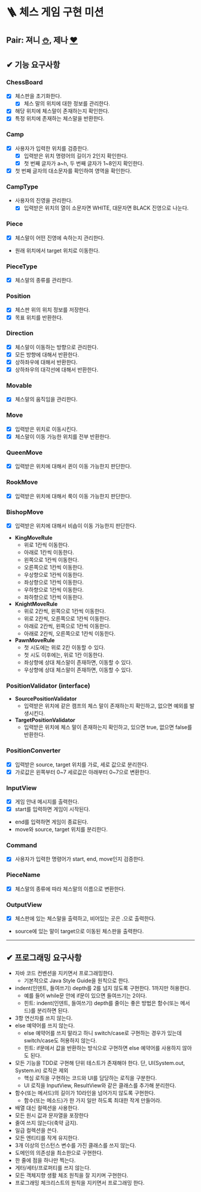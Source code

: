 # 🪜 체스 게임 구현 미션

## Pair: 져니 [⛄️](http://github.com/cl8d), 제나 [❤️](https://github.com/yenawee)

## ✔ 기능 요구사항

### ChessBoard

- [x] 체스판을 초기화한다.
    - [x] 체스 말의 위치에 대한 정보를 관리한다.
- [x] 해당 위치에 체스말이 존재하는지 확인한다.
- [x] 특정 위치에 존재하는 체스말을 반환한다.

### Camp

- [x] 사용자가 입력한 위치를 검증한다.
    - [x] 입력받은 위치 명령어의 길이가 2인지 확인한다.
    - [x] 첫 번째 글자가 a~h, 두 번째 글자가 1~8인지 확인한다.
- [x] 첫 번째 글자의 대소문자를 확인하여 영역을 확인한다.

### CampType

- 사용자의 진영을 관리한다.
    - [x] 입력받은 위치의 열이 소문자면 WHITE, 대문자면 BLACK 진영으로 나눈다.

### Piece

- [x] 체스말이 어떤 진영에 속하는지 관리한다.
- 원래 위치에서 target 위치로 이동한다.

### PieceType

- [x] 체스말의 종류를 관리한다.

### Position

- [x] 체스판 위의 위치 정보를 저장한다.
- [x] 목표 위치를 반환한다.

### Direction

- [x] 체스말이 이동하는 방향으로 관리한다.
- [x] 모든 방향에 대해서 반환한다.
- [x] 상하좌우에 대해서 반환한다.
- [x] 상하좌우의 대각선에 대해서 반환한다.

### Movable

- [x] 체스말의 움직임을 관리한다.

### Move

- [x] 입력받은 위치로 이동시킨다.
- [x] 체스말이 이동 가능한 위치를 전부 반환한다.

### QueenMove

- [x] 입력받은 위치에 대해서 퀸이 이동 가능한지 판단한다.

### RookMove

- [x] 입력받은 위치에 대해서 룩이 이동 가능한지 판단한다.

### BishopMove

- [x] 입력받은 위치에 대해서 비숍이 이동 가능한지 판단한다.

- **KingMoveRule**
    - 위로 1칸씩 이동한다.
    - 아래로 1칸씩 이동한다.
    - 왼쪽으로 1칸씩 이동한다.
    - 오른쪽으로 1칸씩 이동한다.
    - 우상향으로 1칸씩 이동한다.
    - 좌상향으로 1칸씩 이동한다.
    - 우하향으로 1칸씩 이동한다.
    - 좌하향으로 1칸씩 이동한다.
- **KnightMoveRule**
    - 위로 2칸씩, 왼쪽으로 1칸씩 이동한다.
    - 위로 2칸씩, 오른쪽으로 1칸씩 이동한다.
    - 아래로 2칸씩, 왼쪽으로 1칸씩 이동한다.
    - 아래로 2칸씩, 오른쪽으로 1칸씩 이동한다.
- **PawnMoveRule**
    - 첫 시도에는 위로 2칸 이동할 수 있다.
    - 첫 시도 이후에는, 위로 1칸 이동한다.
    - 좌상향에 상대 체스말이 존재하면, 이동할 수 있다.
    - 우상향에 상대 체스말이 존재하면, 이동할 수 있다.

### PositionValidator (interface)

- **SourcePositionValidator**
    - 입력받은 위치에 같은 캠프의 체스 말이 존재하는지 확인하고, 없으면 예외를 발생시킨다.
- **TargetPositionValidator**
    - 입력받은 위치에 체스 말이 존재하는지 확인하고, 있으면 true, 없으면 false를 반환한다.

### PositionConverter

- [x] 입력받은 source, target 위치를 가로, 세로 값으로 분리한다.
- [x] 가로값은 왼쪽부터 0~7 세로값은 아래부터 0~7으로 변환한다.

### InputView

- [x] 게임 안내 메시지를 출력한다.
- [x] start를 입력하면 게임이 시작된다.
- end를 입력하면 게임이 종료된다.
- move와 source, target 위치를 분리한다.

### Command

- [x] 사용자가 입력한 명령어가 start, end, move인지 검증한다.

### PieceName

- [x] 체스말의 종류에 따라 체스말의 이름으로 변환한다.

### OutputView

- [x] 체스판에 있는 체스말을 출력하고, 비어있는 곳은 .으로 출력한다.
- source에 있는 말이 target으로 이동된 체스판을 출력한다.

---

## ✔ 프로그래밍 요구사항

- 자바 코드 컨벤션을 지키면서 프로그래밍한다.
    - 기본적으로 Java Style Guide을 원칙으로 한다.
- indent(인덴트, 들여쓰기) depth를 2를 넘지 않도록 구현한다. 1까지만 허용한다.
    - 예를 들어 while문 안에 if문이 있으면 들여쓰기는 2이다.
    - 힌트: indent(인덴트, 들여쓰기) depth를 줄이는 좋은 방법은 함수(또는 메서드)를 분리하면 된다.
- 3항 연산자를 쓰지 않는다.
- else 예약어를 쓰지 않는다.
    - else 예약어를 쓰지 말라고 하니 switch/case로 구현하는 경우가 있는데 switch/case도 허용하지 않는다.
    - 힌트: if문에서 값을 반환하는 방식으로 구현하면 else 예약어를 사용하지 않아도 된다.
- 모든 기능을 TDD로 구현해 단위 테스트가 존재해야 한다. 단, UI(System.out, System.in) 로직은 제외
    - 핵심 로직을 구현하는 코드와 UI를 담당하는 로직을 구분한다.
    - UI 로직을 InputView, ResultView와 같은 클래스를 추가해 분리한다.
- 함수(또는 메서드)의 길이가 10라인을 넘어가지 않도록 구현한다.
    - 함수(또는 메소드)가 한 가지 일만 하도록 최대한 작게 만들어라.
- 배열 대신 컬렉션을 사용한다.
- 모든 원시 값과 문자열을 포장한다
- 줄여 쓰지 않는다(축약 금지).
- 일급 컬렉션을 쓴다.
- 모든 엔티티를 작게 유지한다.
- 3개 이상의 인스턴스 변수를 가진 클래스를 쓰지 않는다.
- 도메인의 의존성을 최소한으로 구현한다.
- 한 줄에 점을 하나만 찍는다.
- 게터/세터/프로퍼티를 쓰지 않는다.
- 모든 객체지향 생활 체조 원칙을 잘 지키며 구현한다.
- 프로그래밍 체크리스트의 원칙을 지키면서 프로그래밍 한다.
